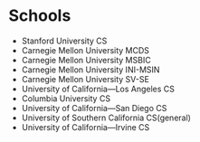 # Schools

- Stanford University CS
- Carnegie Mellon University MCDS
- Carnegie Mellon University MSBIC
- Carnegie Mellon University INI-MSIN
- Carnegie Mellon University SV-SE
- University of California—Los Angeles CS
- Columbia University CS
- University of California—San Diego CS
- University of Southern California CS(general)
- University of California—Irvine CS

